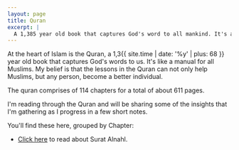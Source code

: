 ```yaml
---
layout: page
title: Quran
excerpt: |
  A 1,385 year old book that captures God's word to all mankind. It's a manual for Muslims, showing them the right way to live their life.
---
```

At the heart of Islam is the Quran, a 1,3{{ site.time | date: '%y' | plus: 68 }} year old book that captures God's words to us. It's like a manual for all Muslims. My belief is that the lessons     in the Quran can not only help Muslims, but any person, become a better individual.

The quran comprises of 114 chapters for a total of about 611 pages. 

I'm reading through the Quran and will be sharing some of the insights that I'm gathering as I progress in a few short notes.

You'll find these here, grouped by Chapter:
- [Click here](16/) to read about Surat Alnahl.
